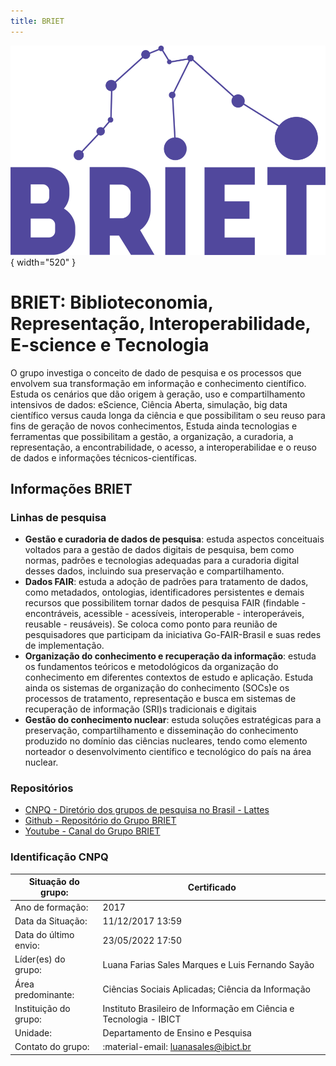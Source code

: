 ```yaml
---
title: BRIET
---
```


![BRIET](briet.png){ width="520" }
# BRIET: Biblioteconomia, Representação, Interoperabilidade, E-science e Tecnologia

O grupo investiga o conceito de dado de pesquisa e os processos que envolvem sua transformação em informação e conhecimento científico. Estuda os cenários que dão origem à geração, uso e compartilhamento intensivos de dados: eScience, Ciência Aberta, simulação, big data científico versus cauda longa da ciência e que possibilitam o seu reuso para fins de geração de novos conhecimentos, Estuda ainda tecnologias e ferramentas que possibilitam a gestão, a organização, a curadoria, a representação, a encontrabilidade, o acesso, a interoperabilidae e o reuso de dados e informações técnicos-científicas.

## Informações BRIET

### Linhas de pesquisa
- **Gestão e curadoria de dados de pesquisa**: estuda aspectos conceituais voltados para a gestão de dados digitais de pesquisa, bem como normas, padrões e tecnologias adequadas para a curadoria digital desses dados, incluindo sua preservação e compartilhamento.
- **Dados FAIR**: estuda a adoção de padrões para tratamento de dados, como metadados, ontologias, identificadores persistentes e demais recursos que possibilitem tornar dados de pesquisa FAIR (findable - encontráveis, acessible - acessíveis, interoperable - interoperáveis, reusable - reusáveis). Se coloca como ponto para reunião de pesquisadores que participam da iniciativa Go-FAIR-Brasil e suas redes de implementação.
- **Organização do conhecimento e recuperação da informação**: estuda os fundamentos teóricos e metodológicos da organização do conhecimento em diferentes contextos de estudo e aplicação. Estuda ainda os sistemas de organização do conhecimento (SOCs)e os processos de tratamento, representação e busca em sistemas de recuperação de informação (SRI)s tradicionais e digitais 
- **Gestão do conhecimento nuclear**: estuda soluções estratégicas para a preservação, compartilhamento e disseminação do conhecimento produzido no domínio das ciências nucleares, tendo como elemento norteador o desenvolvimento científico e tecnológico do país na área nuclear.

### Repositórios
- [CNPQ - Diretório dos grupos de pesquisa no Brasil - Lattes](http://dgp.cnpq.br/dgp/espelhogrupo/5689364231308349)
- [Github - Repositório do Grupo BRIET](https://github.com/grupo-briet)
- [Youtube - Canal do Grupo BRIET](https://www.youtube.com/channel/UCwbvIl-TSZOSritOESaukQQ)

### Identificação CNPQ

| Situação do grupo: | Certificado |
| --- | --- |
| Ano de formação: | 2017 |
| Data da Situação: | 11/12/2017 13:59 |
| Data do último envio: | 23/05/2022 17:50 |
| Líder(es) do grupo: | Luana Farias Sales Marques e Luis Fernando Sayão |
| Área predominante: | Ciências Sociais Aplicadas; Ciência da Informação |
| Instituição do grupo: | Instituto Brasileiro de Informação em Ciência e Tecnologia - IBICT |
| Unidade: | Departamento de Ensino e Pesquisa |
| Contato do grupo: | :material-email: [luanasales@ibict.br](mailto:luanasales@ibict.br) |
